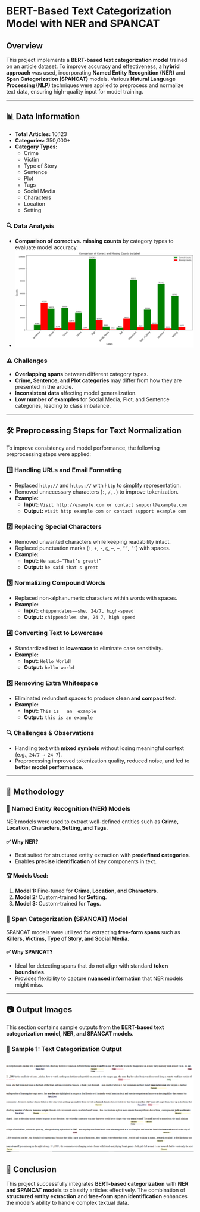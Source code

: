# BERT-Based Text Categorization Model with NER and SPANCAT

## Overview
This project implements a **BERT-based text categorization model** trained on an article dataset. To improve accuracy and effectiveness, a **hybrid approach** was used, incorporating **Named Entity Recognition (NER)** and **Span Categorization (SPANCAT)** models. Various **Natural Language Processing (NLP)** techniques were applied to preprocess and normalize text data, ensuring high-quality input for model training.

---

## 📊 Data Information
- **Total Articles:** 10,123
- **Categories:** 350,000+
- **Category Types:**
  - Crime
  - Victim
  - Type of Story
  - Sentence
  - Plot
  - Tags
  - Social Media
  - Characters
  - Location
  - Setting

### 🔍 Data Analysis
- **Comparison of correct vs. missing counts** by category types to evaluate model accuracy.
- ![Correct vs Missing counts](images/image1.png)

### ⚠️ Challenges
- **Overlapping spans** between different category types.
- **Crime, Sentence, and Plot categories** may differ from how they are presented in the article.
- **Inconsistent data** affecting model generalization.
- **Low number of examples** for Social Media, Plot, and Sentence categories, leading to class imbalance.

---

## 🛠 Preprocessing Steps for Text Normalization
To improve consistency and model performance, the following preprocessing steps were applied:

### 1️⃣ Handling URLs and Email Formatting
- Replaced `http://` and `https://` with `http` to simplify representation.
- Removed unnecessary characters (`:`, `/`, `.`) to improve tokenization.
- **Example:**
  - **Input:** `Visit http://example.com or contact support@example.com`
  - **Output:** `visit http example com or contact support example com`

### 2️⃣ Replacing Special Characters
- Removed unwanted characters while keeping readability intact.
- Replaced punctuation marks (`!`, `+`, `-`, `@`, `—`, `–`, `“”`, `‘’`) with spaces.
- **Example:**
  - **Input:** `He said—“That’s great!”`
  - **Output:** `he said that s great`

### 3️⃣ Normalizing Compound Words
- Replaced non-alphanumeric characters within words with spaces.
- **Example:**
  - **Input:** `chippendales––she, 24/7, high-speed`
  - **Output:** `chippendales she, 24 7, high speed`

### 4️⃣ Converting Text to Lowercase
- Standardized text to **lowercase** to eliminate case sensitivity.
- **Example:**
  - **Input:** `Hello World!`
  - **Output:** `hello world`

### 5️⃣ Removing Extra Whitespace
- Eliminated redundant spaces to produce **clean and compact** text.
- **Example:**
  - **Input:** `This is   an  example`
  - **Output:** `this is an example`

### 🔍 **Challenges & Observations**
- Handling text with **mixed symbols** without losing meaningful context (e.g., `24/7 → 24 7`).
- Preprocessing improved tokenization quality, reduced noise, and led to **better model performance**.

---

## 🚀 Methodology
### **🔹 Named Entity Recognition (NER) Models**
NER models were used to extract well-defined entities such as **Crime, Location, Characters, Setting, and Tags**.

#### ✅ Why NER?
- Best suited for structured entity extraction with **predefined categories**.
- Enables **precise identification** of key components in text.

#### 🏆 Models Used:
1. **Model 1:** Fine-tuned for **Crime, Location, and Characters**.
2. **Model 2:** Custom-trained for **Setting**.
3. **Model 3:** Custom-trained for **Tags**.

### **🔹 Span Categorization (SPANCAT) Model**
SPANCAT models were utilized for extracting **free-form spans** such as **Killers, Victims, Type of Story, and Social Media**.

#### ✅ Why SPANCAT?
- Ideal for detecting spans that do not align with standard **token boundaries**.
- Provides flexibility to capture **nuanced information** that NER models might miss.

---

## 📷 Output Images
This section contains sample outputs from the **BERT-based text categorization model, NER, and SPANCAT models**.

### 📌 Sample 1: Text Categorization Output
![Text Categorization Output](images/output.png)
---

## 📌 Conclusion
This project successfully integrates **BERT-based categorization** with **NER and SPANCAT models** to classify articles effectively. The combination of **structured entity extraction** and **free-form span identification** enhances the model’s ability to handle complex textual data.
